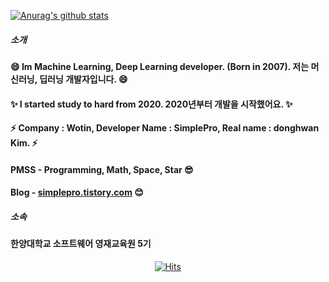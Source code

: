 [![Anurag's github stats](https://github-readme-stats.vercel.app/api?username=simplepro&hide=contribs,prs&show_icons=true)](https://github.com/simplepro/) 
##### 소개 
#### 😄 Im Machine Learning, Deep Learning developer. (Born in 2007). 저는 머신러닝, 딥러닝 개발자입니다. 😄  
#### ✨ I started study to hard from 2020. 2020년부터 개발을 시작했어요. ✨
#### ⚡ Company : Wotin, Developer Name : SimplePro, Real name : donghwan Kim. ⚡
#### PMSS - Programming, Math, Space, Star 😎
#### Blog - [simplepro.tistory.com](https://simplepro.tistory.com)  😊

##### 소속
#### 한양대학교 소프트웨어 영재교육원 5기

 <div align=center>
 
  [![Hits](https://hits.seeyoufarm.com/api/count/incr/badge.svg?url=https://github.com/simplepro)](https://github.com/simplepro) 
  </div>


<!--
**Wotin/Wotin** is a ✨ _special_ ✨ repository because its `README.md` (this file) appears on your GitHub profile.

Here are some ideas to get you started:

- 🔭 I’m currently working on ...
- 🌱 I’m currently learning ...
- 👯 I’m looking to collaborate on ...
- 🤔 I’m looking for help with ...
- 💬 Ask me about ...
- 📫 How to reach me: ...
- 😄 Pronouns: ...
- ⚡ Fun fact: ...
-->
